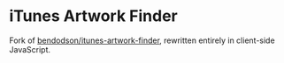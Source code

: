 iTunes Artwork Finder
=====================

Fork of [bendodson/itunes-artwork-finder](https://github.com/bendodson/itunes-artwork-finder), rewritten entirely in client-side JavaScript.
